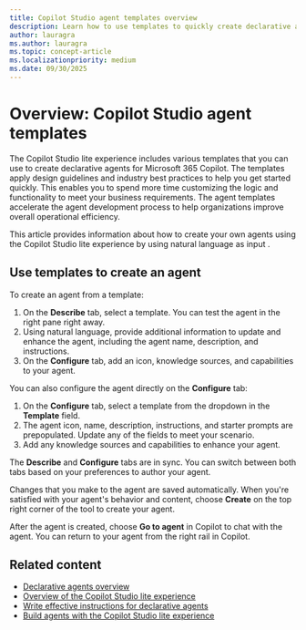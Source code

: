```yaml
---
title: Copilot Studio agent templates overview
description: Learn how to use templates to quickly create declarative agents for Microsoft 365 Copilot in the Copilot Studio lite experience to create a declarative agent.
author: lauragra
ms.author: lauragra
ms.topic: concept-article
ms.localizationpriority: medium
ms.date: 09/30/2025
---
```


# Overview: Copilot Studio agent templates

The Copilot Studio lite experience includes various templates that you can use to create declarative agents for Microsoft 365 Copilot. The templates apply design guidelines and industry best practices to help you get started quickly. This enables you to spend more time customizing the logic and functionality to meet your business requirements. The agent templates accelerate the agent development process to help organizations improve overall operational efficiency.

This article provides information about how to create your own agents using the Copilot Studio lite experience by using natural language as input .

## Use templates to create an agent

To create an agent from a template:

1. On the **Describe** tab, select a template. You can test the agent in the right pane right away.
2. Using natural language, provide additional information to update and enhance the agent, including the agent name, description, and instructions.
3. On the **Configure** tab, add an icon, knowledge sources, and capabilities to your agent.

You can also configure the agent directly on the **Configure** tab:

1. On the **Configure** tab, select a template from the dropdown in the **Template** field.
2. The agent icon, name, description, instructions, and starter prompts are prepopulated. Update any of the fields to meet your scenario.
3. Add any knowledge sources and capabilities to enhance your agent.

The **Describe** and **Configure** tabs are in sync. You can switch between both tabs based on your preferences to author your agent.

Changes that you make to the agent are saved automatically. When you're satisfied with your agent's behavior and content, choose **Create** on the top right corner of the tool to create your agent.

After the agent is created, choose **Go to agent** in Copilot to chat with the agent. You can return to your agent from the right rail in Copilot.

## Related content

- [Declarative agents overview](overview-declarative-agent.md)
- [Overview of the Copilot Studio lite experience](copilot-studio-lite-experience.md)
- [Write effective instructions for declarative agents](declarative-agent-instructions.md)
- [Build agents with the Copilot Studio lite experience](docs\build-with-copilot-studio-lite-experience.md)